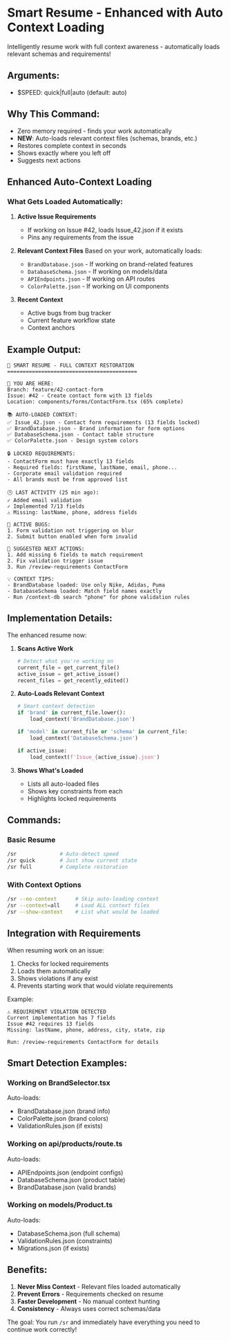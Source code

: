 # Smart Resume - Enhanced with Auto Context Loading

Intelligently resume work with full context awareness - automatically loads relevant schemas and requirements!

## Arguments:
- $SPEED: quick|full|auto (default: auto)

## Why This Command:
- Zero memory required - finds your work automatically
- **NEW**: Auto-loads relevant context files (schemas, brands, etc.)
- Restores complete context in seconds
- Shows exactly where you left off
- Suggests next actions

## Enhanced Auto-Context Loading

### What Gets Loaded Automatically:

1. **Active Issue Requirements**
   - If working on Issue #42, loads Issue_42.json if it exists
   - Pins any requirements from the issue

2. **Relevant Context Files**
   Based on your work, automatically loads:
   - `BrandDatabase.json` - If working on brand-related features
   - `DatabaseSchema.json` - If working on models/data
   - `APIEndpoints.json` - If working on API routes
   - `ColorPalette.json` - If working on UI components

3. **Recent Context**
   - Active bugs from bug tracker
   - Current feature workflow state
   - Context anchors

## Example Output:

```
🧠 SMART RESUME - FULL CONTEXT RESTORATION
==========================================

📍 YOU ARE HERE:
Branch: feature/42-contact-form
Issue: #42 - Create contact form with 13 fields
Location: components/forms/ContactForm.tsx (65% complete)

📚 AUTO-LOADED CONTEXT:
✅ Issue_42.json - Contact form requirements (13 fields locked)
✅ BrandDatabase.json - Brand information for form options
✅ DatabaseSchema.json - Contact table structure
✅ ColorPalette.json - Design system colors

🔒 LOCKED REQUIREMENTS:
- ContactForm must have exactly 13 fields
- Required fields: firstName, lastName, email, phone...
- Corporate email validation required
- All brands must be from approved list

🕒 LAST ACTIVITY (25 min ago):
✓ Added email validation
✓ Implemented 7/13 fields
⚠️ Missing: lastName, phone, address fields

🐛 ACTIVE BUGS:
1. Form validation not triggering on blur
2. Submit button enabled when form invalid

🎯 SUGGESTED NEXT ACTIONS:
1. Add missing 6 fields to match requirement
2. Fix validation trigger issue
3. Run /review-requirements ContactForm

💡 CONTEXT TIPS:
- BrandDatabase loaded: Use only Nike, Adidas, Puma
- DatabaseSchema loaded: Match field names exactly
- Run /context-db search "phone" for phone validation rules
```

## Implementation Details:

The enhanced resume now:

1. **Scans Active Work**
   ```python
   # Detect what you're working on
   current_file = get_current_file()
   active_issue = get_active_issue()
   recent_files = get_recently_edited()
   ```

2. **Auto-Loads Relevant Context**
   ```python
   # Smart context detection
   if 'brand' in current_file.lower():
       load_context('BrandDatabase.json')
   
   if 'model' in current_file or 'schema' in current_file:
       load_context('DatabaseSchema.json')
   
   if active_issue:
       load_context(f'Issue_{active_issue}.json')
   ```

3. **Shows What's Loaded**
   - Lists all auto-loaded files
   - Shows key constraints from each
   - Highlights locked requirements

## Commands:

### Basic Resume
```bash
/sr              # Auto-detect speed
/sr quick        # Just show current state
/sr full         # Complete restoration
```

### With Context Options
```bash
/sr --no-context      # Skip auto-loading context
/sr --context=all     # Load ALL context files
/sr --show-context    # List what would be loaded
```

## Integration with Requirements

When resuming work on an issue:

1. Checks for locked requirements
2. Loads them automatically
3. Shows violations if any exist
4. Prevents starting work that would violate requirements

Example:
```
⚠️ REQUIREMENT VIOLATION DETECTED
Current implementation has 7 fields
Issue #42 requires 13 fields
Missing: lastName, phone, address, city, state, zip

Run: /review-requirements ContactForm for details
```

## Smart Detection Examples:

### Working on BrandSelector.tsx
Auto-loads:
- BrandDatabase.json (brand info)
- ColorPalette.json (brand colors)
- ValidationRules.json (if exists)

### Working on api/products/route.ts
Auto-loads:
- APIEndpoints.json (endpoint configs)
- DatabaseSchema.json (product table)
- BrandDatabase.json (valid brands)

### Working on models/Product.ts
Auto-loads:
- DatabaseSchema.json (full schema)
- ValidationRules.json (constraints)
- Migrations.json (if exists)

## Benefits:

1. **Never Miss Context** - Relevant files loaded automatically
2. **Prevent Errors** - Requirements checked on resume
3. **Faster Development** - No manual context hunting
4. **Consistency** - Always uses correct schemas/data

The goal: You run `/sr` and immediately have everything you need to continue work correctly!
